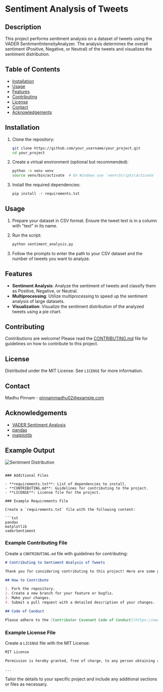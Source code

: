 # Sentiment Analysis of Tweets

## Description
This project performs sentiment analysis on a dataset of tweets using the VADER SentimentIntensityAnalyzer. The analysis determines the overall sentiment (Positive, Negative, or Neutral) of the tweets and visualizes the sentiment distribution.

## Table of Contents
- [Installation](#installation)
- [Usage](#usage)
- [Features](#features)
- [Contributing](#contributing)
- [License](#license)
- [Contact](#contact)
- [Acknowledgements](#acknowledgements)

## Installation

1. Clone the repository:
   ```sh
   git clone https://github.com/your_username/your_project.git
   cd your_project
   ```

2. Create a virtual environment (optional but recommended):
   ```sh
   python -m venv venv
   source venv/bin/activate  # On Windows use `venv\Scripts\activate`
   ```

3. Install the required dependencies:
   ```sh
   pip install -r requirements.txt
   ```

## Usage

1. Prepare your dataset in CSV format. Ensure the tweet text is in a column with "text" in its name.

2. Run the script:
   ```sh
   python sentiment_analysis.py
   ```

3. Follow the prompts to enter the path to your CSV dataset and the number of tweets you want to analyze.

## Features

- **Sentiment Analysis**: Analyze the sentiment of tweets and classify them as Positive, Negative, or Neutral.
- **Multiprocessing**: Utilize multiprocessing to speed up the sentiment analysis of large datasets.
- **Visualization**: Visualize the sentiment distribution of the analyzed tweets using a pie chart.

## Contributing

Contributions are welcome! Please read the [CONTRIBUTING.md](CONTRIBUTING.md) file for guidelines on how to contribute to this project.

## License

Distributed under the MIT License. See `LICENSE` for more information.

## Contact

Madhu Pinnam - [pinnammadhu02@example.com](mailto:pinnammadhu02@example.com)

## Acknowledgements

- [VADER Sentiment Analysis](https://github.com/cjhutto/vaderSentiment)
- [pandas](https://pandas.pydata.org/)
- [matplotlib](https://matplotlib.org/)

## Example Output

![Sentiment Distribution](example_pie_chart.png)
```

### Additional Files

- **requirements.txt**: List of dependencies to install.
- **CONTRIBUTING.md**: Guidelines for contributing to the project.
- **LICENSE**: License file for the project.

### Example Requirements File

Create a `requirements.txt` file with the following content:

```txt
pandas
matplotlib
vaderSentiment
```

### Example Contributing File

Create a `CONTRIBUTING.md` file with guidelines for contributing:

```markdown
# Contributing to Sentiment Analysis of Tweets

Thank you for considering contributing to this project! Here are some guidelines to get started:

## How to Contribute

1. Fork the repository.
2. Create a new branch for your feature or bugfix.
3. Make your changes.
4. Submit a pull request with a detailed description of your changes.

## Code of Conduct

Please adhere to the [Contributor Covenant Code of Conduct](https://www.contributor-covenant.org/version/2/0/code_of_conduct/).
```

### Example License File

Create a `LICENSE` file with the MIT License:

```markdown
MIT License

Permission is hereby granted, free of charge, to any person obtaining a copy of this software and associated documentation files (the "Software"), to deal in the Software without restriction, including without limitation the rights to use, copy, modify, merge, publish, distribute, sublicense, and/or sell copies of the Software, and to permit persons to whom the Software is furnished to do so, subject to the following conditions:

...

```

Tailor the details to your specific project and include any additional sections or files as necessary.
